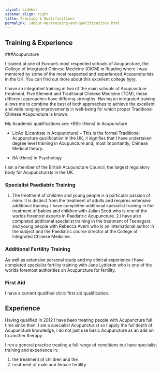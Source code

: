 ```yaml
---
layout: sidebar
sidebar_align: right
title: Training & Qualifications
permalink: /about-me/training-and-qualifications.html
---
```


## Training & Experience
###Acupuncture

I trained at one of Europe’s most respected schools of Acupuncture, the College of Integrated Chinese Medicine (CICM) in Reading where  I was  mentored by some of the most respected and experienced Acupuncturists in the UK. You can find out more about this excellent college [here](https://www.acupuncturecollege.org.uk/).

I have an integrated training in two of the main schools of  Acupuncture treatment, Five Element and Traditional Chinese Medicine (TCM), these different approaches have differing strengths. Having an integrated training allows me to combine the best of both approaches to achieve the excellent and wide ranging improvements in well-being for which proper Traditional Chinese Acupuncture is known.

My Academic qualifications are:
  *BSc (Hons) in Acupuncture

* LicAc (Licentiate in Acupuncture)
– This is the formal Traditional Acupuncture qualification in the UK, it signifies that I have undertaken degree level training in Acupuncture and, most importantly, Chinese Medical theory. 

* BA (Hons) in Psychology

I am a member of the British Acupuncture Council, the largest regulatory body for Acupuncturists in the UK. 


### Specialist Paediatric Training
1. The treatment of children and young people is a particular passion of mine. It is distinct from the treatment of adults and requires extensive additional training.  I have completed additional specialist training in the treatment of babies and children with Julian Scott who is one of the worlds foremost experts in Paediatric Acupuncture.
2.I have also completed additional specialist training in the treatment of Teenagers and young people with Rebecca Avern who is an international author in the subject and the Paediatric course director at the College of Integrated Chinese Medicine.

### Additional Fertility Training
As well as extensive personal study and my clinical experience I have completed specialist fertility training with Jane Lyttleton who is one of the worlds foremost authorities on Acupuncture for fertility.
 
### First Aid
I have a current qualified clinic first aid qualification.



## Experience 
Having qualified in 2012 I have been treating people with Acupuncture full time since then.
I am a specialist Acupuncturist so I apply the full depth of Acupuncture knowledge, I do not just use basic Acupuncture as an add on to another therapy.  

I run a general practise treating a full range of conditions but have specialist training and experience in:
1. the treatment of children and the 
2. treatment of male and female fertility
